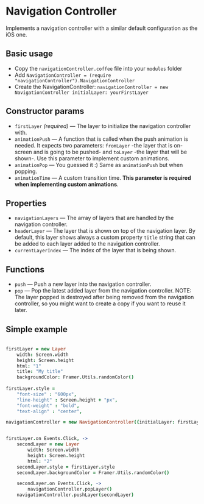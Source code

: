 # Navigation Controller

Implements a navigation controller with a similar default configuration as the iOS one.

## Basic usage

- Copy the `navigationController.coffee` file into your `modules` folder
- Add `NavigationController = (require "navigationController").NavigationController`
- Create the NavigationController: `navigationController = new NavigationController
	initialLayer: yourFirstLayer`

## Constructor params

- `firstLayer` _(required)_ — The layer to initialize the navigation controller with.
- `animationPush` — A function that is called when the push animation is needed. It expects two parameters: `fromLayer` -the layer that is on-screen and is going to be pushed- and `toLayer` -the layer that will be shown-. Use this parameter to implement custom animations.
- `animationPop` — You guessed it :) Same as `animationPush` but when popping.
- `animationTime` — A custom transition time. **This parameter is required when implementing custom animations**.

## Properties

- `navigationLayers` — The array of layers that are handled by the navigation controller.
- `headerLayer` — The layer that is shown on top of the navigation layer. By default, this layer shows always a custom property `title` string that can be added to each layer added to the navigation controller.
- `currentLayerIndex` — The index of the layer that is being shown.

## Functions

- `push` — Push a new layer into the navigation controller.
- `pop` — Pop the latest added layer from the navigation controller. NOTE: The layer popped is destroyed after being removed from the navigation controller, so you might want to create a copy if you want to reuse it later.

## Simple example

```coffee
	
firstLayer = new Layer
	width: Screen.width
	height: Screen.height
	html: "1"
	title: "My title"
	backgroundColor: Framer.Utils.randomColor()
	
firstLayer.style =
	"font-size" : "600px",
	"line-height" : Screen.height + "px",
	"font-weight" : "bold",
	"text-align" : "center",

navigationController = new NavigationController({initialLayer: firstLayer})


firstLayer.on Events.Click, ->
	secondLayer = new Layer
		width: Screen.width
		height: Screen.height
		html: "2"
	secondLayer.style = firstLayer.style
	secondLayer.backgroundColor = Framer.Utils.randomColor()

	secondLayer.on Events.Click, ->
		navigationController.popLayer()
	navigationController.pushLayer(secondLayer)
```